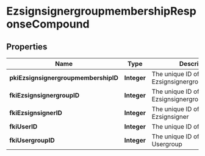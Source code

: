 

# EzsignsignergroupmembershipResponseCompound

## Properties

Name | Type | Description | Notes
------------ | ------------- | ------------- | -------------
**pkiEzsignsignergroupmembershipID** | **Integer** | The unique ID of the Ezsignsignergroupmembership | 
**fkiEzsignsignergroupID** | **Integer** | The unique ID of the Ezsignsignergroup | 
**fkiEzsignsignerID** | **Integer** | The unique ID of the Ezsignsigner | 
**fkiUserID** | **Integer** | The unique ID of the User | 
**fkiUsergroupID** | **Integer** | The unique ID of the Usergroup | 




